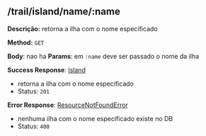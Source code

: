 ## /trail/island/name/:name

**Descrição:** retorna a ilha com o nome especificado

**Method:** `GET`

**Body**: nao ha
**Params**: em `:name` deve ser passado o nome da ilha

**Success Response**: [Island](../../../../src/domain/trilhas/@entities/island.ts)
- retorna a ilha com o nome especificado
- Status: `201`

**Error Response**: [ResourceNotFoundError](../../../../src/core/errors/resource-not-found-error.ts)
- nenhuma ilha com o nome especificado existe no DB
- Status: `400`

